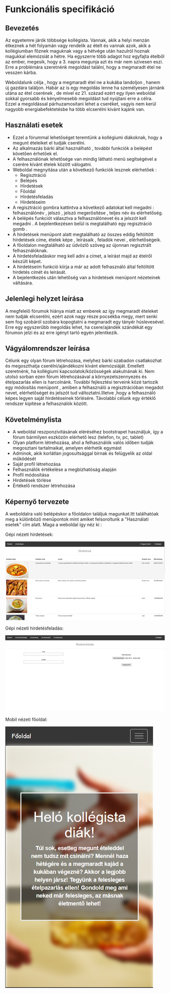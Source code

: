 # Funkcionális specifikáció

## Bevezetés
Az egyetemre járók többsége kollégista. Vannak, akik a helyi menzán étkeznek a hét folyamán vagy  rendelik az ételt és vannak azok, akik a kollégiumban főznek maguknak vagy a hétvége után hazulról hoznak magukkal elemózsiát a hétre. Ha egyszerre több adagot hoz egyfajta ételből az ember, megesik, hogy a 3. napra megunja azt és már nem szívesen eszi. Erre a problémára szeretnénk megoldást találni,  hogy a megmaradt étel ne vesszen kárba. 

Weboldalunk célja , hogy a megmaradt étel ne a kukába landoljon , hanem új gazdára találjon.  Habár az is egy megoldás lenne ha személyesen járnánk utána az étel cserének , de mivel ez 21. század ezért egy ilyen weboldal sokkal gyorsabb és kényelmesebb megoldást tud nyújtani erre a célra. Ezzel a megoldással párhuzamosítani lehet a cseréket, vagyis nem kerül nagyobb energiabefektetésbe ha több elcserélni kívánt kajánk van.

## Használati esetek 
* Ezzel a fórummal lehetőséget teremtünk a kollégiumi diákoknak, hogy a megunt ételeiket el tudják cserélni.
* Az alkalmazás bárki által használható , további funkciók a belépést követően érhetőek el.
* A felhasználónak lehetősége van mindig látható menü segítségével a cserére kívánt ételek között válogatni.
* Weboldal megnyitása után a következő funkciók lesznek elérhetőek :
  * Regisztráció 
  * Belépés
  * Hirdetések 
  * Főoldal
  * Hirdetésfeladás
  * Hirdetéseim
* A regisztráció gombra kattintva a következő adatokat kell megadni : felhasználónév , jelszó , jelszó megerősítése , teljes név és elérhetőség.
* A belépés funkciót választva a felhasználónevet és a jelszót kell megadni . A bejelentkezésen belül is megtalálható egy regisztráció gomb .
* A hirdetések menüpont alatt megtalálható az összes eddig feltöltött hírdetések címe, ételek képe , leírásaik , feladók nevei , elérhetőségeik.
* A főoldalon megtalálható az üdvözlő szöveg az újonnan regisztrált felhasználóknak.
* A hirdetésfeladáskor meg kell adni a címet, a leírást majd az ételről készült képet.
* A hirdetéseim funkció kiírja a már az adott felhasználó által feltöltött hirdetés címét és leírását.
* A bejelentkezés után lehetőség van a hirdetések menüpont nézeteinek váltására.  

##	Jelenlegi helyzet leírása
A megfelelő fórumok hiánya miatt az emberek az így megmaradt ételeket nem tudják elcserélni, ezért azok nagy része pocsékba megy, mert senki sem fog szobáról szobára kopogtatni a megmaradt egy tányér húslevesével. Erre egy egyszerűbb megoldás lehet, ha csere/ajándék szándékát egy fórumon jelzi és az erre igényt tartó egyén jelentkezik.



##	Vágyálomrendszer leírása
Célunk egy olyan fórum létrehozása, melyhez bárki szabadon csatlakozhat és megoszthatja cserélni/ajándékozni kívánt elemózsiáját. Emellett szeretnénk, ha kollégiumi kapcsolatok/közösségek alakulnának ki. Nem utolsó sorban ezen fórum létrehozásával a környezetszennyezés és ételpazarlás ellen is harcolnánk. 
További fejlesztési terveink közé tartozik egy módosítás menüpont , amiben a felhasználó a regisztrációban megadot nevet, elérhetőséget és jelszót tud változtatni.Illetve ,hogy a felhasználó képes legyen saját hirdetéseinek törlésére. Távolabbi célunk egy értéklő rendszer kipítése a felhasználók között.


##	Követelménylista
*	A weboldal reszponzivitásának eléréséhez bootstrapet használjuk, így a fórum bármilyen eszközön elérhető lesz (telefon, tv, pc, tablet) 
*	Olyan platform létrehozása, ahol a felhasználók valós időben tudják megosztani tartalmaikat, amelyen elérhetik egymást
*	Adminok, akik korlátlan jogosultsággal bírnak és felügyelik az oldal működését
*	Saját profil létrehozása
*	Felhasználók értékelése a megbízhatóság alapján
*	Profil módosítása 
*	Hirdetések törlése 
*	Értékelő rendszer létrehozása

##  Képernyő tervezete
A weboldalra való belépéskor a főoldalon találjuk magunkat.Itt találhatóak meg a különböző menüpontok mint amiket felsoroltunk a "Használati esetek" cím alatt. Maga a weboldal így néz ki :

Gépi nézeti hirdetések:

![hirdetesek](img/hirdetesek.png "hirdetesek")

Gépi nézeti hirdetésfeladás:

![feladas](img/feladas.png "feladas")


Mobil nézeti főoldal:

![mobil](img/mobil.png "mobil")



